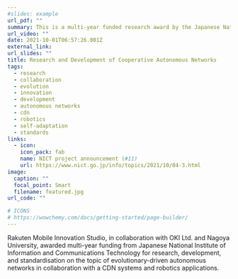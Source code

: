 ```yaml
---
#slides: example
url_pdf: ""
summary: This is a multi-year funded research award by the Japanese National Institute of Information and CommunicationsTechnology
url_video: ""
date: 2021-10-01T06:57:26.001Z
external_link: 
url_slides: ""
title: Research and Development of Cooperative Autonomous Networks
tags:
  - research
  - collaboration
  - evolution
  - innovation
  - development
  - autonomous networks
  - cdn 
  - robotics
  - self-adaptation
  - standards
links:
  - icon: 
    icon_pack: fab
    name: NICT project announcement (#11)
    url: https://www.nict.go.jp/info/topics/2021/10/04-3.html
image:
  caption: ""
  focal_point: Smart
  filename: featured.jpg
url_code: ""

# ICONS
# https://wowchemy.com/docs/getting-started/page-builder/
---
```

Rakuten Mobile Innovation Studio, in collaboration with OKI Ltd. and Nagoya University, awarded multi-year funding from Japanese National Institute of Information and Communications Technology for research, development, and standardisation on the topic of evolutionary-driven autonomous networks in collaboration with a CDN systems and robotics applications.